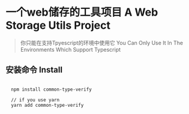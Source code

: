 # 一个web储存的工具项目 A Web Storage Utils Project

> 你只能在支持Tpyescript的环境中使用它 You Can Only Use It In The Environments Which Support Typescript

## 安装命令 Install

```
  
  npm install common-type-verify

  // if you use yarn
  yarn add common-type-verify

```